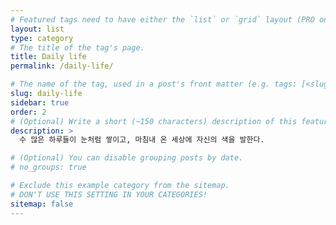 ```yaml
---
# Featured tags need to have either the `list` or `grid` layout (PRO only).
layout: list
type: category
# The title of the tag's page.
title: Daily life
permalink: /daily-life/

# The name of the tag, used in a post's front matter (e.g. tags: [<slug>]).
slug: daily-life
sidebar: true
order: 2
# (Optional) Write a short (~150 characters) description of this featured tag.
description: >
  수 많은 하루들이 눈처럼 쌓이고, 마침내 온 세상에 자신의 색을 발한다.

# (Optional) You can disable grouping posts by date.
# no_groups: true

# Exclude this example category from the sitemap.
# DON'T USE THIS SETTING IN YOUR CATEGORIES!
sitemap: false
---
```

